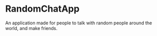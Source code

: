 # RandomChatApp
An application made for people to talk with random people around the world, and make friends.
